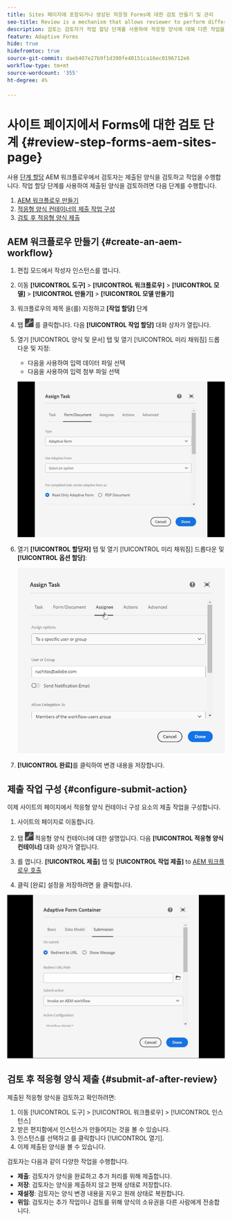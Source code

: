 ```yaml
---
title: Sites 페이지에 포함되거나 생성된 적응형 Forms에 대한 검토 만들기 및 관리
seo-title: Review is a mechanism that allows reviewer to perform different tasks for adaptive forms using Assign Task step
description: 검토는 검토자가 작업 할당 단계를 사용하여 적응형 양식에 대해 다른 작업을 수행할 수 있는 메커니즘입니다
feature: Adaptive Forms
hide: true
hidefromtoc: true
source-git-commit: daeb407e27b9f1d390fe40151ca16ec0196712e6
workflow-type: tm+mt
source-wordcount: '355'
ht-degree: 4%

---
```



# 사이트 페이지에서 Forms에 대한 검토 단계 {#review-step-forms-aem-sites-page}

사용 [단계 할당](https://experienceleague.adobe.com/docs/experience-manager-cloud-service/content/forms/create-form-centric-workflows/aem-forms-workflow-step-reference.html#assign-task-step) AEM 워크플로우에서 검토자는 제출된 양식을 검토하고 작업을 수행합니다. 작업 할당 단계를 사용하여 제출된 양식을 검토하려면 다음 단계를 수행합니다.

1. [AEM 워크플로우 만들기](#create-an-aem-workflow)
1. [적응형 양식 컨테이너의 제출 작업 구성](#configure-submit-action)
1. [검토 후 적응형 양식 제출](#submit-af-after-review)

## AEM 워크플로우 만들기 {#create-an-aem-workflow}

1. 편집 모드에서 작성자 인스턴스를 엽니다.
1. 이동 **[!UICONTROL 도구]** >  **[!UICONTROL 워크플로우]** >  **[!UICONTROL 모델]** > **[!UICONTROL 만들기]** > **[!UICONTROL 모델 만들기]**
1. 워크플로우의 제목 을(를) 지정하고 **[작업 할당]** 단계
1. 탭 ![settings_icon](assets/settings_icon.png) 를 클릭합니다. 다음 **[!UICONTROL 작업 할당]** 대화 상자가 열립니다.
1. 열기 [!UICONTROL 양식 및 문서] 탭 및 열기 [!UICONTROL 미리 채워짐] 드롭다운 및 지정:

   * 다음을 사용하여 입력 데이터 파일 선택
   * 다음을 사용하여 입력 첨부 파일 선택

   ![검토 단계](/help/forms/assets/assigntask-review1.gif)

1. 열기 **[!UICONTROL 할당자]** 탭 및 열기 [!UICONTROL 미리 채워짐] 드롭다운 및 **[!UICONTROL 옵션 할당]**:

   ![검토 단계](/help/forms/assets/review-assignstep.png)

1. **[!UICONTROL 완료]**&#x200B;를 클릭하여 변경 내용을 저장합니다.

## 제출 작업 구성 {#configure-submit-action}

이제 사이트의 페이지에서 적응형 양식 컨테이너 구성 요소의 제출 작업을 구성합니다.

1. 사이트의 페이지로 이동합니다.
1. 탭 ![settings_icon](assets/settings_icon.png) 적응형 양식 컨테이너에 대한 설명입니다. 다음 **[!UICONTROL 적응형 양식 컨테이너]** 대화 상자가 열립니다.
1. 를 엽니다. **[!UICONTROL 제출]** 탭 및 **[!UICONTROL 작업 제출]** to [AEM 워크플로우 호출](https://experienceleague.adobe.com/docs/experience-manager-cloud-service/content/forms/adaptive-forms-authoring/authoring-adaptive-forms-foundation-components/configure-submit-actions-and-metadata-submission/configuring-submit-actions.html?lang=en#invoke-an-aem-workflow)

1. 클릭 [완료] 설정을 저장하려면 을 클릭합니다.

![submissiontab-reviewstep](/help/forms/assets/submissiontab-reviewstep.gif)

## 검토 후 적응형 양식 제출 {#submit-af-after-review}

제출된 적응형 양식을 검토하고 확인하려면:

1. 이동 [!UICONTROL 도구] >  [!UICONTROL 워크플로우] >  [!UICONTROL 인스턴스]
1. 받은 편지함에서 인스턴스가 만들어지는 것을 볼 수 있습니다.
1. 인스턴스를 선택하고 를 클릭합니다 [!UICONTROL 열기].
1. 이제 제출된 양식을 볼 수 있습니다.

검토자는 다음과 같이 다양한 작업을 수행합니다.

* **제출**: 검토자가 양식을 완료하고 추가 처리를 위해 제출합니다.
* **저장**: 검토자는 양식을 제출하지 않고 현재 상태로 저장합니다.
* **재설정**: 검토자는 양식 변경 내용을 지우고 원래 상태로 복원합니다.
* **위임**: 검토자는 추가 작업이나 검토를 위해 양식의 소유권을 다른 사람에게 전송합니다.
